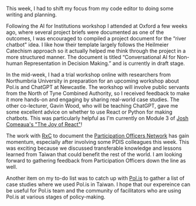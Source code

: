 This week, I had to shift my focus from my code editor to doing some writing and planning.

Following the AI for Institutions workshop I attended at Oxford a few weeks ago, where several project briefs were documented as one of the outcomes, I was encouraged to compiled a project document for the “river chatbot" idea. I like how their template largely follows the Heilmeier Catechism approach so it actually helped me think through the project in a more structured manner. The document is titled “Conversational AI for Non-human Representation in Decision Making.” and is currently in draft stage. 

In the mid-week, I had a trial workshop online with researchers from Northumbria University in preparation for an upcoming workshop about Pol.is and ChatGPT at Newcastle. The workshop will involve public servants from the North of Tyne Combined Authority, so I received feedback to make it more hands-on and engaging by sharing real-world case studies. The other co-lecturer, Gavin Wood, who will be teaching ChatGPT, gave me some excellent advice on whether to use React or Python for making chatbots. This was particularly helpful as I'm currently on Module 3 of [Josh Comeaua's "The Joy of React"](https://www.joyofreact.com)!

The work with [RxC](http://radicalxchange.org/) to document the [Participation Officers Network](http://po.pdis.tw/) has gain momentum, especially after involving some PDIS colleagues this week. This was exciting because we discussed transferable knowledge and lessons learned from Taiwan that could benefit the rest of the world. I am looking forward to gathering feedback from Participation Officers down the line as well.

Another item on my to-do list was to catch up with [Pol.is](http://pol.is/) to gather a list of case studies where we used Pol.is in Taiwan. I hope that our expereince can be useful for Pol.is team and the community of facilitators who are using Pol.is at various stages of policy-making.



